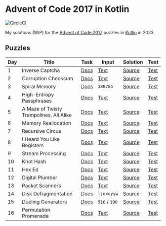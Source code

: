 # Advent of Code 2017 in Kotlin

[![CircleCI](https://dl.circleci.com/status-badge/img/gh/lakiboy/advent-of-code-2017-kotlin.svg?style=svg&circle-token=9f194f109015a0b0237e9ad54b647aff5532ea1a)](https://dl.circleci.com/status-badge/redirect/gh/lakiboy/advent-of-code-2017-kotlin/tree/main)

My solutions (WIP) for the [Advent of Code 2017](https://adventofcode.com/2017) puzzles
in [Kotlin](https://kotlinlang.org) in 2023.

## Puzzles

| Day | Title                                   | Task                                         | Input                                | Solution                                               | Test                                                     |
|-----|-----------------------------------------|----------------------------------------------|--------------------------------------|--------------------------------------------------------|----------------------------------------------------------|
| 1   | Inverse Captcha                         | [Docs](https://adventofcode.com/2017/day/1)  | [Text](src/main/resources/day01.txt) | [Source](src/main/kotlin/io/dmitrijs/aoc2017/Day01.kt) | [Test](src/test/kotlin/io/dmitrijs/aoc2017/Day01Test.kt) |
| 2   | Corruption Checksum                     | [Docs](https://adventofcode.com/2017/day/2)  | [Text](src/main/resources/day02.txt) | [Source](src/main/kotlin/io/dmitrijs/aoc2017/Day02.kt) | [Test](src/test/kotlin/io/dmitrijs/aoc2017/Day02Test.kt) |
| 3   | Spiral Memory                           | [Docs](https://adventofcode.com/2017/day/3)  | `330785`                             | [Source](src/main/kotlin/io/dmitrijs/aoc2017/Day03.kt) | [Test](src/test/kotlin/io/dmitrijs/aoc2017/Day03Test.kt) |
| 4   | High-Entropy Passphrases                | [Docs](https://adventofcode.com/2017/day/4)  | [Text](src/main/resources/day04.txt) | [Source](src/main/kotlin/io/dmitrijs/aoc2017/Day04.kt) | [Test](src/test/kotlin/io/dmitrijs/aoc2017/Day04Test.kt) |
| 5   | A Maze of Twisty Trampolines, All Alike | [Docs](https://adventofcode.com/2017/day/5)  | [Text](src/main/resources/day05.txt) | [Source](src/main/kotlin/io/dmitrijs/aoc2017/Day05.kt) | [Test](src/test/kotlin/io/dmitrijs/aoc2017/Day05Test.kt) |
| 6   | Memory Reallocation                     | [Docs](https://adventofcode.com/2017/day/6)  | [Text](src/main/resources/day06.txt) | [Source](src/main/kotlin/io/dmitrijs/aoc2017/Day06.kt) | [Test](src/test/kotlin/io/dmitrijs/aoc2017/Day06Test.kt) |
| 7   | Recursive Circus                        | [Docs](https://adventofcode.com/2017/day/7)  | [Text](src/main/resources/day07.txt) | [Source](src/main/kotlin/io/dmitrijs/aoc2017/Day07.kt) | [Test](src/test/kotlin/io/dmitrijs/aoc2017/Day07Test.kt) |
| 8   | I Heard You Like Registers              | [Docs](https://adventofcode.com/2017/day/8)  | [Text](src/main/resources/day08.txt) | [Source](src/main/kotlin/io/dmitrijs/aoc2017/Day08.kt) | [Test](src/test/kotlin/io/dmitrijs/aoc2017/Day08Test.kt) |
| 9   | Stream Processing                       | [Docs](https://adventofcode.com/2017/day/9)  | [Text](src/main/resources/day09.txt) | [Source](src/main/kotlin/io/dmitrijs/aoc2017/Day09.kt) | [Test](src/test/kotlin/io/dmitrijs/aoc2017/Day09Test.kt) |
| 10  | Knot Hash                               | [Docs](https://adventofcode.com/2017/day/10) | [Text](src/main/resources/day10.txt) | [Source](src/main/kotlin/io/dmitrijs/aoc2017/Day10.kt) | [Test](src/test/kotlin/io/dmitrijs/aoc2017/Day10Test.kt) |
| 11  | Hex Ed                                  | [Docs](https://adventofcode.com/2017/day/11) | [Text](src/main/resources/day11.txt) | [Source](src/main/kotlin/io/dmitrijs/aoc2017/Day11.kt) | [Test](src/test/kotlin/io/dmitrijs/aoc2017/Day11Test.kt) |
| 12  | Digital Plumber                         | [Docs](https://adventofcode.com/2017/day/12) | [Text](src/main/resources/day12.txt) | [Source](src/main/kotlin/io/dmitrijs/aoc2017/Day12.kt) | [Test](src/test/kotlin/io/dmitrijs/aoc2017/Day12Test.kt) |
| 13  | Packet Scanners                         | [Docs](https://adventofcode.com/2017/day/13) | [Text](src/main/resources/day13.txt) | [Source](src/main/kotlin/io/dmitrijs/aoc2017/Day13.kt) | [Test](src/test/kotlin/io/dmitrijs/aoc2017/Day13Test.kt) |
| 14  | Disk Defragmentation                    | [Docs](https://adventofcode.com/2017/day/14) | `ljoxqyyw`                           | [Source](src/main/kotlin/io/dmitrijs/aoc2017/Day14.kt) | [Test](src/test/kotlin/io/dmitrijs/aoc2017/Day14Test.kt) |
| 15  | Dueling Generators                      | [Docs](https://adventofcode.com/2017/day/15) | `516` / `190`                        | [Source](src/main/kotlin/io/dmitrijs/aoc2017/Day15.kt) | [Test](src/test/kotlin/io/dmitrijs/aoc2017/Day15Test.kt) |
| 16  | Permutation Promenade                   | [Docs](https://adventofcode.com/2017/day/16) | [Text](src/main/resources/day16.txt) | [Source](src/main/kotlin/io/dmitrijs/aoc2017/Day16.kt) | [Test](src/test/kotlin/io/dmitrijs/aoc2017/Day16Test.kt) |

